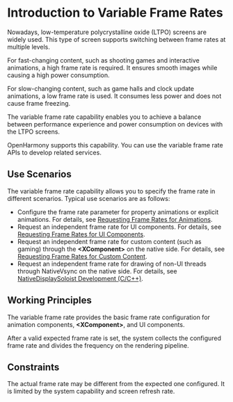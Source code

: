 # Introduction to Variable Frame Rates

Nowadays, low-temperature polycrystalline oxide (LTPO) screens are widely used. This type of screen supports switching between frame rates at multiple levels.

For fast-changing content, such as shooting games and interactive animations, a high frame rate is required. It ensures smooth images while causing a high power consumption.

For slow-changing content, such as game halls and clock update animations, a low frame rate is used. It consumes less power and does not cause frame freezing.

The variable frame rate capability enables you to achieve a balance between performance experience and power consumption on devices with the LTPO screens.

OpenHarmony supports this capability. You can use the variable frame rate APIs to develop related services.


## Use Scenarios
The variable frame rate capability allows you to specify the frame rate in different scenarios. Typical use scenarios are as follows:
- Configure the frame rate parameter for property animations or explicit animations. For details, see [Requesting Frame Rates for Animations](displaysync-animation.md).
- Request an independent frame rate for UI components. For details, see [Requesting Frame Rates for UI Components](displaysync-ui.md).
- Request an independent frame rate for custom content (such as gaming) through the **\<XComponent>** on the native side. For details, see [Requesting Frame Rates for Custom Content](displaysync-xcomponent.md).
- Request an independent frame rate for drawing of non-UI threads through NativeVsync on the native side. For details, see [NativeDisplaySoloist Development (C/C++)](displaysoloist-native-guidelines.md).

## Working Principles
The variable frame rate provides the basic frame rate configuration for animation components, **\<XComponent>**, and UI components.

After a valid expected frame rate is set, the system collects the configured frame rate and divides the frequency on the rendering pipeline.

## Constraints

The actual frame rate may be different from the expected one configured. It is limited by the system capability and screen refresh rate.

 <!--no_check--> 